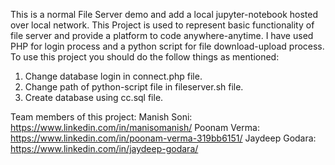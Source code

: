﻿This is a normal File Server demo and add a local jupyter-notebook hosted over local network.
This Project is used to represent basic functionality of file server and provide a platform to code anywhere-anytime.
I have used PHP for login process and a python script for file download-upload process.
To use this project you should do the follow things as mentioned:
1. Change database login in connect.php file.
2. Change path of python-script file in fileserver.sh file.
3. Create database using cc.sql file.

Team members of this project:
Manish Soni: https://www.linkedin.com/in/manisomanish/
Poonam Verma: https://www.linkedin.com/in/poonam-verma-319bb6151/
Jaydeep Godara: https://www.linkedin.com/in/jaydeep-godara/
